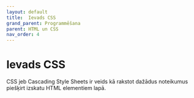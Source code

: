 ```yaml
---
layout: default
title:  Ievads CSS
grand_parent: Programmēšana
parent: HTML un CSS
nav_order: 4
---
```


# Ievads CSS

CSS jeb Cascading Style Sheets ir veids kā rakstot dažādus noteikumus piešķirt izskatu HTML elementiem lapā.
